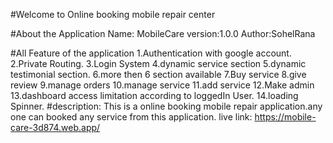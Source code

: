 #Welcome to Online booking mobile repair center

#About the Application
Name: MobileCare
version:1.0.0
Author:SohelRana

#All Feature of the application
1.Authentication with google account.
2.Private Routing.
3.Login System
4.dynamic service section
5.dynamic testimonial section.
6.more then 6 section available 
7.Buy service
8.give review
9.manage orders
10.manage service
11.add service
12.Make admin
13.dashboard access limitation according to loggedIn User.
14.loading Spinner.
#description:
This is a online booking mobile repair application.any one can booked any service from this application.
live link: https://mobile-care-3d874.web.app/

